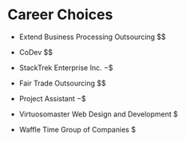 # Career Choices

* Extend Business Processing Outsourcing $$

* CoDev $$

* StackTrek Enterprise Inc. $-$$

* Fair Trade Outsourcing $$

* Project Assistant $-$$

* Virtuosomaster Web Design and Development $

* Waffle Time Group of Companies $
